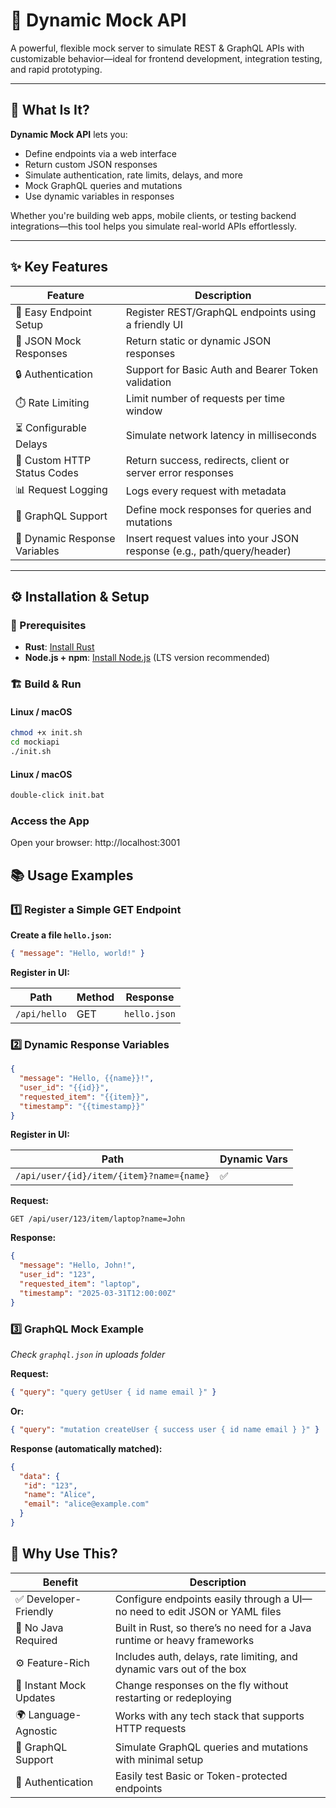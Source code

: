 # 🚀 Dynamic Mock API

A powerful, flexible mock server to simulate REST & GraphQL APIs with customizable behavior—ideal for frontend development, integration testing, and rapid prototyping.

---

## 🌟 What Is It?

**Dynamic Mock API** lets you:

- Define endpoints via a web interface
- Return custom JSON responses
- Simulate authentication, rate limits, delays, and more
- Mock GraphQL queries and mutations
- Use dynamic variables in responses

Whether you're building web apps, mobile clients, or testing backend integrations—this tool helps you simulate real-world APIs effortlessly.

---

## ✨ Key Features

| Feature                     | Description                                                                 |
|-----------------------------|-----------------------------------------------------------------------------|
| 🧩 Easy Endpoint Setup       | Register REST/GraphQL endpoints using a friendly UI                        |
| 📄 JSON Mock Responses       | Return static or dynamic JSON responses                                     |
| 🔒 Authentication            | Support for Basic Auth and Bearer Token validation                         |
| ⏱️ Rate Limiting             | Limit number of requests per time window                                   |
| ⏳ Configurable Delays       | Simulate network latency in milliseconds                                   |
| 🔁 Custom HTTP Status Codes  | Return success, redirects, client or server error responses                 |
| 📊 Request Logging           | Logs every request with metadata                                           |
| 🧪 GraphQL Support           | Define mock responses for queries and mutations                            |
| 🧠 Dynamic Response Variables| Insert request values into your JSON response (e.g., path/query/header)    |

---

## ⚙️ Installation & Setup

### 🔧 Prerequisites

- **Rust**: [Install Rust](https://www.rust-lang.org/tools/install)
- **Node.js + npm**: [Install Node.js](https://nodejs.org/) (LTS version recommended)

### 🏗️ Build & Run

#### Linux / macOS
```bash
chmod +x init.sh
cd mockiapi
./init.sh
```

#### Linux / macOS
```bash
double-click init.bat
```

### Access the App

Open your browser: http://localhost:3001

## 📚 Usage Examples

### 1️⃣ Register a Simple GET Endpoint

**Create a file `hello.json`:**
```json
{ "message": "Hello, world!" }
```
**Register in UI:**

| Path | Method | Response          |
|------|--------|-------------------|
|`/api/hello`| GET    | `hello.json`|

### 2️⃣ Dynamic Response Variables
```json
{
  "message": "Hello, {{name}}!",
  "user_id": "{{id}}",
  "requested_item": "{{item}}",
  "timestamp": "{{timestamp}}"
}
```
**Register in UI:**

| Path                                   | Dynamic Vars |
|----------------------------------------|--------------|
| `/api/user/{id}/item/{item}?name={name}` |       ✅      |

**Request:**
```http request
GET /api/user/123/item/laptop?name=John
```
**Response:**
```json
{
  "message": "Hello, John!",
  "user_id": "123",
  "requested_item": "laptop",
  "timestamp": "2025-03-31T12:00:00Z"
}
```
### 3️⃣ GraphQL Mock Example

_Check `graphql.json` in uploads folder_

**Request:**
```json
{ "query": "query getUser { id name email }" }
```
**Or:**
```json
{ "query": "mutation createUser { success user { id name email } }" }
```
**Response (automatically matched):**
```json
{
  "data": {
   "id": "123",
   "name": "Alice",
   "email": "alice@example.com"
  }
}
```
## 🧠 Why Use This?

| Benefit               | Description                                                                 |
|------------------------|-----------------------------------------------------------------------------|
| ✅ Developer-Friendly  | Configure endpoints easily through a UI—no need to edit JSON or YAML files |
| 🚫 No Java Required    | Built in Rust, so there’s no need for a Java runtime or heavy frameworks   |
| ⚙️ Feature-Rich        | Includes auth, delays, rate limiting, and dynamic vars out of the box      |
| 🔁 Instant Mock Updates| Change responses on the fly without restarting or redeploying              |
| 🌍 Language-Agnostic   | Works with any tech stack that supports HTTP requests                      |
| 🧪 GraphQL Support     | Simulate GraphQL queries and mutations with minimal setup                  |
| 🔐 Authentication      | Easily test Basic or Token-protected endpoints                            |

